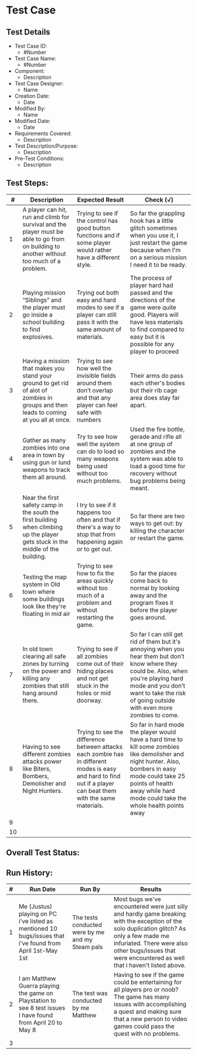 # Test Case 

## Test Details

* Test Case ID:
  * #Number
* Test Case Name:
  * #Number
* Component: 
  * Description
* Test Case Designer:
  * Name
* Creation Date:
  * Date
* Modified By:
  * Name
* Modified Date:
  * Date
* Requirements Covered:
  * Description
* Test Description/Purpose:
  * Description
* Pre-Test Conditions:
  * Description
## Test Steps: 
| # | Description | Expected Result | Check (√) |
| --- | --- | --- | --- |
| 1 | A player can hit, run and climb for survival and the player must be able to go from on building to another without too much of a problem. |Trying to see if the control has good button functions and if some player would rather have a different style. |So far the grappling hook has a little glitch sometimes when you use it, I just restart the game because when I'm on a serious mission I need it to be ready.   |			
| 2 | Playing mission “Siblings” and the player must go inside a school building to find explosives. | Trying out both easy and hard modes to see if a player can still pass it with the same amount of materials. |The process of player hard had passed and the directions of the game were quite good. Players will have less materials to find compared to easy but it is possible for any player to proceed |			
| 3 |Having a mission that makes you stand your ground to get rid of alot of zombies in groups and then leads to coming at you all at once. |Trying to see how well the invisible fields around them don’t overlap and that any player can feel safe with numbers |Their arms do pass each other's bodies but their rib cage area does stay far apart. |	
| 4 |Gather as many zombies into one area in town by using gun or lund weapons to track them all around. |Try to see how well the system can do to load so many weapons being used without too much problems. |Used the fire bottle, gerade and rifle all at one group of zombies and the system was able to load a good time for recovery without bug problems being meant.|		
| 5 |Near the first safety camp in the south the first building when climbing up the player gets stuck in the middle of the building. | I try to see if it happens too often and that if there's a way to stop that from happening again or to get out. |So far there are two ways to get out: by killing the character or restart the game. |			
| 6 |Testing the map system in Old town where some buildings look like they're floating in mid air |Trying to see how to fix the areas quickly without too much of a problem and without restarting the game. |So far the places come back to normal by looking away and the program fixes it before the player goes around. |			
| 7 |In old town clearing all safe zones by turning on the power and killing any zombies that still hang around there. |Trying to see if all zombies come out of their hiding places and not get stuck in the holes or mid doorway. |So far I can still get rid of them but it's annoying when you hear them but don’t know where they could be. Also, when you're playing hard mode and you don’t want to take the risk of going outside with even more zombies to come. |			
| 8 |Having to see different zombies attacks power like Biters, Bombers, Demolisher and Night Hunters.|Trying to see the difference between attacks each zombie has in different modes is easy and hard to find out if a player can beat them with the same materials.|So far in hard mode the player would have a hard time to kill some zombies like demolisher and night hunter. Also, bombers in easy mode could take 25 points of health away while hard mode could take the whole health points away |			
| 9 | | | |			
| 10 | | | |			

## Overall Test Status:



## Run History:
| # |	Run Date |	Run By |	Results |
| --- | --- | --- | --- |
| 1 |Me (Justus) playing on PC i've listed as mentioned 10 bugs/issues that i've found from April 1st-May 1st |The tests conducted were by me and my Steam pals |Most bugs we've encountered were just silly and hardly game breaking with the exception of the solo duplication glitch? As only a few made me infuriated. There were also other bugs/issues that were encountered as well that i haven't listed above. |			
| 2 | I am Matthew Guerra playing the game on Playstation to see 8 test issues I have found from April 20 to May 8|The test was conducted by me Matthew |Having to see if the game could be entertaining for all players pro or noob? The game has many issues with accomplishing a quest and making sure that a new person to video games could pass the quest with no problems.|		
| 3 | | | |			

